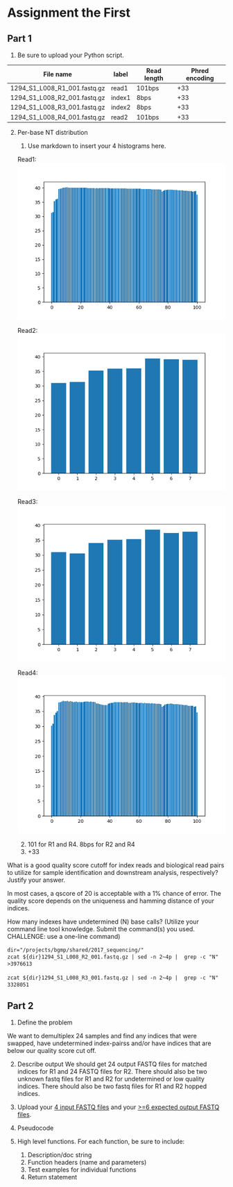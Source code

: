 # Assignment the First

## Part 1
1. Be sure to upload your Python script.

| File name | label | Read length | Phred encoding |
|---|---|---|---|
| 1294_S1_L008_R1_001.fastq.gz | read1 | 101bps | +33 |
| 1294_S1_L008_R2_001.fastq.gz | index1 | 8bps | +33 |
| 1294_S1_L008_R3_001.fastq.gz | index2 | 8bps | +33 |
| 1294_S1_L008_R4_001.fastq.gz | read2 | 101bps | +33 |

2. Per-base NT distribution
    1. Use markdown to insert your 4 histograms here.

    Read1:
    ![](https://github.com/athuyvo/Demultiplex/blob/11454d8e951426719f60da4a5e9fc0f55a9e2b19/Assignment-the-first/1294_S1_L008_R1_001.png)

    Read2:
    ![](https://github.com/athuyvo/Demultiplex/blob/master/Assignment-the-first/1294_S1_L008_R2_001.png)
    
    Read3:
    ![](https://github.com/athuyvo/Demultiplex/blob/master/Assignment-the-first/1294_S1_L008_R3_001.png)
    
    Read4:
    ![](https://github.com/athuyvo/Demultiplex/blob/master/Assignment-the-first/1294_S1_L008_R4_001.png)
    
    2. 101 for R1 and R4. 8bps for R2 and R4
    3. +33


What is a good quality score cutoff for index reads and biological read pairs to utilize for sample identification and downstream analysis, respectively? Justify your answer.

In most cases, a qscore of 20 is acceptable with a 1% chance of error. The quality score depends on the uniqueness and hamming distance of your indices. 

How many indexes have undetermined (N) base calls? (Utilize your command line tool knowledge. Submit the command(s) you used. CHALLENGE: use a one-line command)

```
dir="/projects/bgmp/shared/2017_sequencing/"
zcat ${dir}1294_S1_L008_R2_001.fastq.gz | sed -n 2~4p |  grep -c "N"
>3976613

zcat ${dir}1294_S1_L008_R3_001.fastq.gz | sed -n 2~4p |  grep -c "N"
3328051
```

    
## Part 2
1. Define the problem

We want to demultiplex 24 samples and find any indices that were swapped, have undetermined index-pairss and/or have indices that are below our quality score cut off.  

2. Describe output
We should get 24 output FASTQ files for matched indices for R1 and 24 FASTQ files for R2. There should also be two unknown fastq files for R1 and R2 for undetermined or low quality indices. There should also be two fastq files for R1 and R2 hopped indices. 

5. Upload your [4 input FASTQ files](../TEST-input_FASTQ) and your [>=6 expected output FASTQ files](../TEST-output_FASTQ).
6. Pseudocode
7. High level functions. For each function, be sure to include:
    1. Description/doc string
    2. Function headers (name and parameters)
    3. Test examples for individual functions
    4. Return statement
